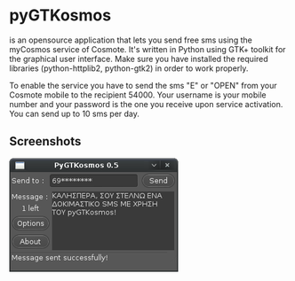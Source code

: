 # pyGTKosmos

is an opensource application that lets you send free sms using the myCosmos service of Cosmote.
It's written in Python using GTK+ toolkit for the graphical user interface.
Make sure you have installed the required libraries (python-httplib2, python-gtk2) in order to work properly.

To enable the service you have to send the sms "E" or "OPEN" from your Cosmote mobile to the recipient 54000.
Your username is your mobile number and your password is the one you receive upon service activation.
You can send up to 10 sms per day.

## Screenshots
![pyGTKosmos](pygtkosmos.png?raw=true)
